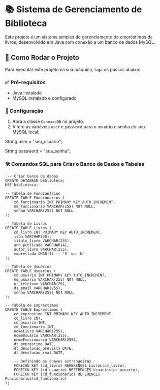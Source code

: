 # 📚 Sistema de Gerenciamento de Biblioteca

Este projeto é um sistema simples de gerenciamento de empréstimos de livros, desenvolvido em Java com conexão a um banco de dados MySQL.

## 🚀 Como Rodar o Projeto

Para executar este projeto na sua máquina, siga os passos abaixo:

### ✅ Pré-requisitos

- Java instalado 
- MySQL instalado e configurado

### 🔧 Configuração

1. Abra a classe `ConexaoDB` no projeto.
2. Altere as variáveis `user` e `password` para o usuário e senha do seu MySQL local.

String user = "seu_usuario"; 

String password = "sua_senha";

### 🛠️ Comandos SQL para Criar o Banco de Dados e Tabelas

```
`-- Criar banco de dados
CREATE DATABASE biblioteca;
USE biblioteca;

-- Tabela de Funcionários
CREATE TABLE Funcionarios (
    cd_funcionario INT PRIMARY KEY AUTO_INCREMENT,
    nm_funcionario VARCHAR(255) NOT NULL,
    senha VARCHAR(255) NOT NULL
);

-- Tabela de Livros
CREATE TABLE Livros (
    cd_livro INT PRIMARY KEY AUTO_INCREMENT,
    isbn VARCHAR(20),
    titulo_livro VARCHAR(255),
    ano_publicado VARCHAR(4),
    autor_livro VARCHAR(255),
    emprestado CHAR(1) -- 'S' ou 'N'
);

-- Tabela de Usuários
CREATE TABLE Usuarios (
    cd_usuario INT PRIMARY KEY AUTO_INCREMENT,
    nm_usuario VARCHAR(255) NOT NULL,
    nr_telefone VARCHAR(20),
    ds_email VARCHAR(255),
    senha VARCHAR(255) NOT NULL
);

-- Tabela de Empréstimos
CREATE TABLE Emprestimos (
    cd_emprestimo INT PRIMARY KEY AUTO_INCREMENT,
    cd_livro INT,
    cd_usuario INT,
    cd_funcionario INT,
    nomeLivro VARCHAR(255),
    nomeUsuario VARCHAR(255),
    nomeFuncionario VARCHAR(255),
    dt_emprestimo DATE,
    dt_devolucao_prevista DATE,
    dt_devolucao_real DATE,
    
    -- Definindo as chaves estrangeiras
    FOREIGN KEY (cd_livro) REFERENCES Livros(cd_livro),
    FOREIGN KEY (cd_usuario) REFERENCES Usuarios(cd_usuario),
    FOREIGN KEY (cd_funcionario) REFERENCES Funcionarios(cd_funcionario)
);
